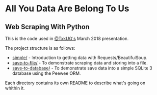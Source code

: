 # All You Data Are Belong To Us
## Web Scraping With Python

This is the code used in [@TxkUG's](https://github.com/txkug) March 2018 presentation.

The project structure is as follows:
* [simple/](simple/) - Introduction to getting data with Requests/BeautifulSoup.
* [save-to-file/](save-to-file/) - To demonstrate scraping data and storing into a file.
* [save-to-database/](save-to-database/) - To demonstrate save data into a simple SQLite 3 database using the Peewee ORM.


Each directory contains its own README to describe what's going on whithin it.

